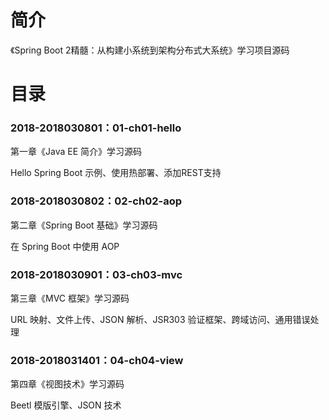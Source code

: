 # 简介 

《Spring Boot 2精髓：从构建小系统到架构分布式大系统》学习项目源码

# 目录 

### 2018-2018030801：01-ch01-hello<br>
第一章《Java EE 简介》学习源码
<p>
Hello Spring Boot 示例、使用热部署、添加REST支持
</p>

### 2018-2018030802：02-ch02-aop<br>
第二章《Spring Boot 基础》学习源码
<p>
在 Spring Boot 中使用 AOP
</p>

### 2018-2018030901：03-ch03-mvc<br>
第三章《MVC 框架》学习源码
<p>
URL 映射、文件上传、JSON 解析、JSR303 验证框架、跨域访问、通用错误处理
</p>

### 2018-2018031401：04-ch04-view<br>
第四章《视图技术》学习源码
<p>
Beetl 模版引擎、JSON 技术
</p>
